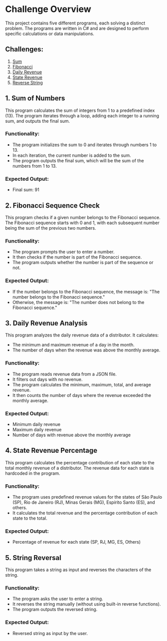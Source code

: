 
# Challenge Overview

This project contains five different programs, each solving a distinct problem. The programs are written in C# and are designed to perform specific calculations or data manipulations.

## Challenges:

1. [Sum](./challenge/Sum.cs)
2. [Fibonacci](./challenge/Fibonacci.cs)
3. [Daily Revenue](./challenge/DailyRevenue.cs)
4. [State Revenue](./challenge/StateRevenue.cs)
5. [Reverse String](./challenge/ReverseString.cs)

## 1. Sum of Numbers
This program calculates the sum of integers from 1 to a predefined index (13). The program iterates through a loop, adding each integer to a running sum, and outputs the final sum.

### Functionality:
- The program initializes the sum to 0 and iterates through numbers 1 to 13.
- In each iteration, the current number is added to the sum.
- The program outputs the final sum, which will be the sum of the numbers from 1 to 13.

### Expected Output:
- Final sum: 91

## 2. Fibonacci Sequence Check
This program checks if a given number belongs to the Fibonacci sequence. The Fibonacci sequence starts with 0 and 1, with each subsequent number being the sum of the previous two numbers.

### Functionality:
- The program prompts the user to enter a number.
- It then checks if the number is part of the Fibonacci sequence.
- The program outputs whether the number is part of the sequence or not.

### Expected Output:
- If the number belongs to the Fibonacci sequence, the message is: "The number belongs to the Fibonacci sequence."
- Otherwise, the message is: "The number does not belong to the Fibonacci sequence."

## 3. Daily Revenue Analysis
This program analyzes the daily revenue data of a distributor. It calculates:
- The minimum and maximum revenue of a day in the month.
- The number of days when the revenue was above the monthly average.

### Functionality:
- The program reads revenue data from a JSON file.
- It filters out days with no revenue.
- The program calculates the minimum, maximum, total, and average revenue.
- It then counts the number of days where the revenue exceeded the monthly average.

### Expected Output:
- Minimum daily revenue
- Maximum daily revenue
- Number of days with revenue above the monthly average

## 4. State Revenue Percentage
This program calculates the percentage contribution of each state to the total monthly revenue of a distributor. The revenue data for each state is hardcoded in the program.

### Functionality:
- The program uses predefined revenue values for the states of São Paulo (SP), Rio de Janeiro (RJ), Minas Gerais (MG), Espírito Santo (ES), and others.
- It calculates the total revenue and the percentage contribution of each state to the total.

### Expected Output:
- Percentage of revenue for each state (SP, RJ, MG, ES, Others)

## 5. String Reversal
This program takes a string as input and reverses the characters of the string.

### Functionality:
- The program asks the user to enter a string.
- It reverses the string manually (without using built-in reverse functions).
- The program outputs the reversed string.

### Expected Output:
- Reversed string as input by the user.